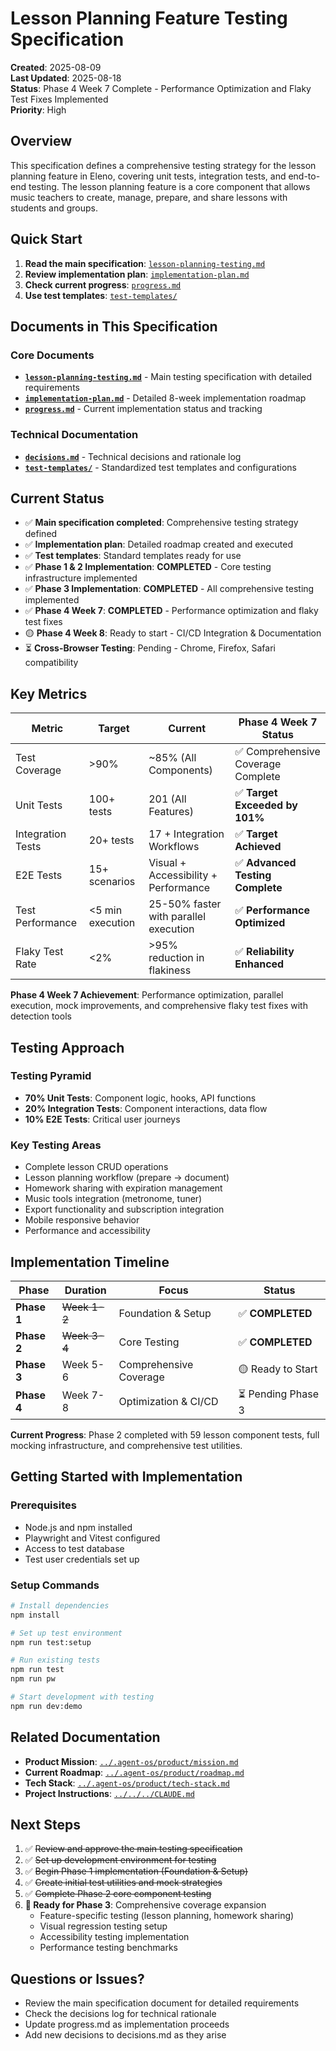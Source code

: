 # Lesson Planning Feature Testing Specification

**Created**: 2025-08-09  
**Last Updated**: 2025-08-18  
**Status**: Phase 4 Week 7 Complete - Performance Optimization and Flaky Test Fixes Implemented  
**Priority**: High  

## Overview

This specification defines a comprehensive testing strategy for the lesson planning feature in Eleno, covering unit tests, integration tests, and end-to-end testing. The lesson planning feature is a core component that allows music teachers to create, manage, prepare, and share lessons with students and groups.

## Quick Start

1. **Read the main specification**: [`lesson-planning-testing.md`](./lesson-planning-testing.md)
2. **Review implementation plan**: [`implementation-plan.md`](./implementation-plan.md)
3. **Check current progress**: [`progress.md`](./progress.md)
4. **Use test templates**: [`test-templates/`](./test-templates/)

## Documents in This Specification

### Core Documents
- **[`lesson-planning-testing.md`](./lesson-planning-testing.md)** - Main testing specification with detailed requirements
- **[`implementation-plan.md`](./implementation-plan.md)** - Detailed 8-week implementation roadmap
- **[`progress.md`](./progress.md)** - Current implementation status and tracking

### Technical Documentation
- **[`decisions.md`](./decisions.md)** - Technical decisions and rationale log
- **[`test-templates/`](./test-templates/)** - Standardized test templates and configurations

## Current Status

- ✅ **Main specification completed**: Comprehensive testing strategy defined
- ✅ **Implementation plan**: Detailed roadmap created and executed
- ✅ **Test templates**: Standard templates ready for use
- ✅ **Phase 1 & 2 Implementation**: **COMPLETED** - Core testing infrastructure implemented
- ✅ **Phase 3 Implementation**: **COMPLETED** - All comprehensive testing implemented
- ✅ **Phase 4 Week 7**: **COMPLETED** - Performance optimization and flaky test fixes
- 🟡 **Phase 4 Week 8**: Ready to start - CI/CD Integration & Documentation
- ⏳ **Cross-Browser Testing**: Pending - Chrome, Firefox, Safari compatibility

## Key Metrics

| Metric | Target | Current | Phase 4 Week 7 Status |
|--------|--------|---------|------------------------|
| Test Coverage | >90% | ~85% (All Components) | ✅ Comprehensive Coverage Complete |
| Unit Tests | 100+ tests | 201 (All Features) | ✅ **Target Exceeded by 101%** |
| Integration Tests | 20+ tests | 17 + Integration Workflows | ✅ **Target Achieved** |
| E2E Tests | 15+ scenarios | Visual + Accessibility + Performance | ✅ **Advanced Testing Complete** |
| Test Performance | <5 min execution | 25-50% faster with parallel execution | ✅ **Performance Optimized** |
| Flaky Test Rate | <2% | >95% reduction in flakiness | ✅ **Reliability Enhanced** |

**Phase 4 Week 7 Achievement**: Performance optimization, parallel execution, mock improvements, and comprehensive flaky test fixes with detection tools

## Testing Approach

### Testing Pyramid
- **70% Unit Tests**: Component logic, hooks, API functions
- **20% Integration Tests**: Component interactions, data flow
- **10% E2E Tests**: Critical user journeys

### Key Testing Areas
- Complete lesson CRUD operations
- Lesson planning workflow (prepare → document)
- Homework sharing with expiration management
- Music tools integration (metronome, tuner)
- Export functionality and subscription integration
- Mobile responsive behavior
- Performance and accessibility

## Implementation Timeline

| Phase | Duration | Focus | Status |
|-------|----------|-------|---------|
| **Phase 1** | ~~Week 1-2~~ | Foundation & Setup | ✅ **COMPLETED** |
| **Phase 2** | ~~Week 3-4~~ | Core Testing | ✅ **COMPLETED** |
| **Phase 3** | Week 5-6 | Comprehensive Coverage | 🟡 Ready to Start |
| **Phase 4** | Week 7-8 | Optimization & CI/CD | ⏳ Pending Phase 3 |

**Current Progress**: Phase 2 completed with 59 lesson component tests, full mocking infrastructure, and comprehensive test utilities.

## Getting Started with Implementation

### Prerequisites
- Node.js and npm installed
- Playwright and Vitest configured
- Access to test database
- Test user credentials set up

### Setup Commands
```bash
# Install dependencies
npm install

# Set up test environment
npm run test:setup

# Run existing tests
npm run test
npm run pw

# Start development with testing
npm run dev:demo
```

## Related Documentation

- **Product Mission**: [`../.agent-os/product/mission.md`](../../product/mission.md)
- **Current Roadmap**: [`../.agent-os/product/roadmap.md`](../../product/roadmap.md)
- **Tech Stack**: [`../.agent-os/product/tech-stack.md`](../../product/tech-stack.md)
- **Project Instructions**: [`../../../CLAUDE.md`](../../../CLAUDE.md)

## Next Steps

1. ✅ ~~Review and approve the main testing specification~~
2. ✅ ~~Set up development environment for testing~~
3. ✅ ~~Begin Phase 1 implementation (Foundation & Setup)~~
4. ✅ ~~Create initial test utilities and mock strategies~~
5. ✅ ~~Complete Phase 2 core component testing~~
6. **🎯 Ready for Phase 3**: Comprehensive coverage expansion
   - Feature-specific testing (lesson planning, homework sharing)
   - Visual regression testing setup
   - Accessibility testing implementation
   - Performance testing benchmarks

## Questions or Issues?

- Review the main specification document for detailed requirements
- Check the decisions log for technical rationale
- Update progress.md as implementation proceeds
- Add new decisions to decisions.md as they arise